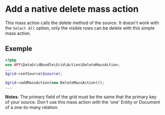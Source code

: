 Add a native delete mass action
===============================

This mass action calls the delete method of the source.
It doesn't work with the `Select All` option, only the visible rows can be delete with this simple mass action.

## Exemple
```php
<?php
use APY\DataGridBundle\Grid\Action\DeleteMassAction;
...
$grid->setSource($source);

$grid->addMassAction(new DeleteMassAction());
...
```

**Notes**: The primary field of the grid must be the same that the primary key of your source.
Don't use this mass action with the 'one' Entity or Document of a one-to-many relation.
